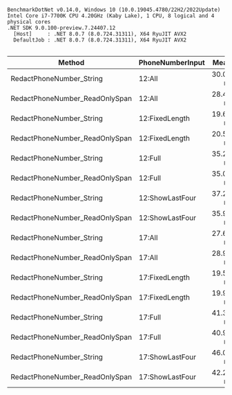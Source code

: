```

BenchmarkDotNet v0.14.0, Windows 10 (10.0.19045.4780/22H2/2022Update)
Intel Core i7-7700K CPU 4.20GHz (Kaby Lake), 1 CPU, 8 logical and 4 physical cores
.NET SDK 9.0.100-preview.7.24407.12
  [Host]     : .NET 8.0.7 (8.0.724.31311), X64 RyuJIT AVX2
  DefaultJob : .NET 8.0.7 (8.0.724.31311), X64 RyuJIT AVX2


```
| Method                       | PhoneNumberInput | Mean     | Error    | StdDev   | Gen0   | Allocated |
|----------------------------- |----------------- |---------:|---------:|---------:|-------:|----------:|
| RedactPhoneNumber_String       | 12:All           | 30.09 ns | 0.307 ns | 0.257 ns | 0.0114 |      48 B |
| RedactPhoneNumber_ReadOnlySpan | 12:All           | 28.47 ns | 0.328 ns | 0.291 ns | 0.0115 |      48 B |
| RedactPhoneNumber_String       | 12:FixedLength   | 19.60 ns | 0.227 ns | 0.202 ns |      - |         - |
| RedactPhoneNumber_ReadOnlySpan | 12:FixedLength   | 20.55 ns | 0.397 ns | 0.408 ns |      - |         - |
| RedactPhoneNumber_String       | 12:Full          | 35.21 ns | 0.653 ns | 0.611 ns | 0.0114 |      48 B |
| RedactPhoneNumber_ReadOnlySpan | 12:Full          | 35.09 ns | 0.312 ns | 0.244 ns | 0.0114 |      48 B |
| RedactPhoneNumber_String       | 12:ShowLastFour  | 37.24 ns | 0.498 ns | 0.466 ns | 0.0114 |      48 B |
| RedactPhoneNumber_ReadOnlySpan | 12:ShowLastFour  | 35.94 ns | 0.386 ns | 0.361 ns | 0.0114 |      48 B |
| RedactPhoneNumber_String       | 17:All           | 27.69 ns | 0.207 ns | 0.173 ns | 0.0134 |      56 B |
| RedactPhoneNumber_ReadOnlySpan | 17:All           | 28.91 ns | 0.519 ns | 0.460 ns | 0.0134 |      56 B |
| RedactPhoneNumber_String       | 17:FixedLength   | 19.52 ns | 0.117 ns | 0.109 ns |      - |         - |
| RedactPhoneNumber_ReadOnlySpan | 17:FixedLength   | 19.94 ns | 0.159 ns | 0.148 ns |      - |         - |
| RedactPhoneNumber_String       | 17:Full          | 41.30 ns | 0.518 ns | 0.485 ns | 0.0134 |      56 B |
| RedactPhoneNumber_ReadOnlySpan | 17:Full          | 40.98 ns | 0.823 ns | 0.809 ns | 0.0134 |      56 B |
| RedactPhoneNumber_String       | 17:ShowLastFour  | 46.07 ns | 0.571 ns | 0.506 ns | 0.0134 |      56 B |
| RedactPhoneNumber_ReadOnlySpan | 17:ShowLastFour  | 42.22 ns | 0.854 ns | 2.220 ns | 0.0134 |      56 B |
